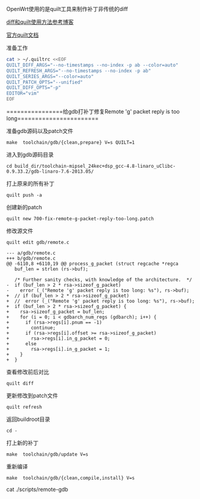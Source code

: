 OpenWrt使用的是quilt工具来制作补丁非传统的diff

[diff和quilt使用方法参考博客]( https://blog.csdn.net/hzlarm/article/details/103179953 )

[官方quilt文档]( https://openwrt.org/docs/guide-developer/build-system/use-patches-with-buildsystem )


准备工作
```bash
cat > ~/.quiltrc <<EOF
QUILT_DIFF_ARGS="--no-timestamps --no-index -p ab --color=auto"
QUILT_REFRESH_ARGS="--no-timestamps --no-index -p ab"
QUILT_SERIES_ARGS="--color=auto"
QUILT_PATCH_OPTS="--unified"
QUILT_DIFF_OPTS="-p"
EDITOR="vim"
EOF
```

================给gdb打补丁修复Remote 'g' packet reply is too long=======================

准备gdb源码以及patch文件

`make  toolchain/gdb/{clean,prepare} V=s QUILT=1`

进入到gdb源码目录

`cd build_dir/toolchain-mipsel_24kec+dsp_gcc-4.8-linaro_uClibc-0.9.33.2/gdb-linaro-7.6-2013.05/`

打上原来的所有补丁

`quilt push -a`

创建新的patch

`quilt new 700-fix-remote-g-packet-reply-too-long.patch`

修改源文件

`quilt edit gdb/remote.c  `

```pach
--- a/gdb/remote.c
+++ b/gdb/remote.c
@@ -6110,8 +6110,19 @@ process_g_packet (struct regcache *regca
   buf_len = strlen (rs->buf);
 
   /* Further sanity checks, with knowledge of the architecture.  */
-  if (buf_len > 2 * rsa->sizeof_g_packet)
-    error (_("Remote 'g' packet reply is too long: %s"), rs->buf);
+  // if (buf_len > 2 * rsa->sizeof_g_packet)
+  //  error (_("Remote 'g' packet reply is too long: %s"), rs->buf);
+  if (buf_len > 2 * rsa->sizeof_g_packet) {
+    rsa->sizeof_g_packet = buf_len;
+    for (i = 0; i < gdbarch_num_regs (gdbarch); i++) {
+      if (rsa->regs[i].pnum == -1)
+        continue;
+      if (rsa->regs[i].offset >= rsa->sizeof_g_packet)
+        rsa->regs[i].in_g_packet = 0;
+      else
+        rsa->regs[i].in_g_packet = 1;
+    }
+  }

```



查看修改前后对比

` quilt diff `

 更新修改到patch文件 

`quilt refresh`

返回buildroot目录

`cd -`

打上新的补丁

`make  toolchain/gdb/update V=s`

重新编译

`make  toolchain/gdb/{clean,compile,install} V=s`



cat ./scripts/remote-gdb



